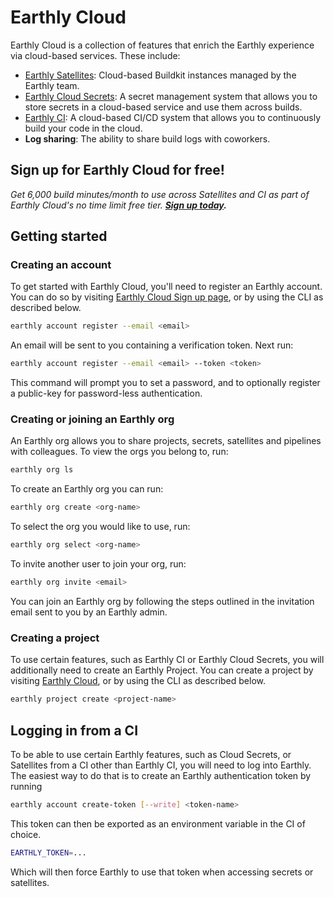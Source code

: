# Earthly Cloud

Earthly Cloud is a collection of features that enrich the Earthly experience via cloud-based services. These include:

* [Earthly Satellites](./satellites.md): Cloud-based Buildkit instances managed by the Earthly team.
* [Earthly Cloud Secrets](./cloud-secrets.md): A secret management system that allows you to store secrets in a cloud-based service and use them across builds.
* [Earthly CI](./earthly-ci.md): A cloud-based CI/CD system that allows you to continuously build your code in the cloud.
* **Log sharing**: The ability to share build logs with coworkers.

## Sign up for Earthly Cloud for free!

*Get 6,000 build minutes/month to use across Satellites and CI as part of Earthly Cloud's no time limit free tier.* ***[Sign up today](https://cloud.earthly.dev/login).***

## Getting started

### Creating an account

To get started with Earthly Cloud, you'll need to register an Earthly account. You can do so by visiting [Earthly Cloud Sign up page](https://cloud.earthly.dev/login), or by using the CLI as described below.

```bash
earthly account register --email <email>
```

An email will be sent to you containing a verification token. Next run:

```bash
earthly account register --email <email> --token <token>
```

This command will prompt you to set a password, and to optionally register a public-key for password-less authentication.

### Creating or joining an Earthly org

An Earthly org allows you to share projects, secrets, satellites and pipelines with colleagues. To view the orgs you belong to, run:

```bash
earthly org ls
```

To create an Earthly org you can run:

```bash
earthly org create <org-name>
```

To select the org you would like to use, run:

```bash
earthly org select <org-name>
```

To invite another user to join your org, run:

```bash
earthly org invite <email>
```

You can join an Earthly org by following the steps outlined in the invitation email sent to you by an Earthly admin.

### Creating a project

To use certain features, such as Earthly CI or Earthly Cloud Secrets, you will additionally need to create an Earthly Project. You can create a project by visiting [Earthly Cloud](https://cloud.earthly.dev/), or by using the CLI as described below.

```bash
earthly project create <project-name>
```

## Logging in from a CI

To be able to use certain Earthly features, such as Cloud Secrets, or Satellites from a CI other than Earthly CI, you will need to log into Earthly. The easiest way to do that is to create an Earthly authentication token by running

```bash
earthly account create-token [--write] <token-name>
```

This token can then be exported as an environment variable in the CI of choice.

```bash
EARTHLY_TOKEN=...
```

Which will then force Earthly to use that token when accessing secrets or satellites.
